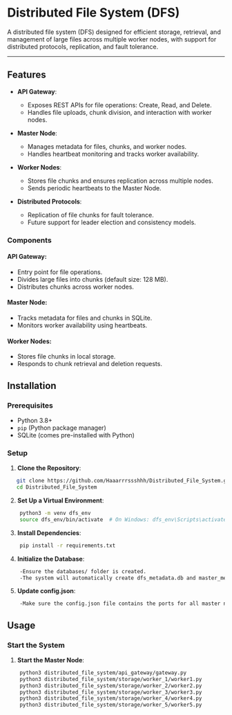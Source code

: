 # Distributed File System (DFS)

A distributed file system (DFS) designed for efficient storage, retrieval, and management of large files across multiple worker nodes, with support for distributed protocols, replication, and fault tolerance.

---

## Features

- **API Gateway**:
  - Exposes REST APIs for file operations: Create, Read, and Delete.
  - Handles file uploads, chunk division, and interaction with worker nodes.

- **Master Node**:
  - Manages metadata for files, chunks, and worker nodes.
  - Handles heartbeat monitoring and tracks worker availability.

- **Worker Nodes**:
  - Stores file chunks and ensures replication across multiple nodes.
  - Sends periodic heartbeats to the Master Node.

- **Distributed Protocols**:
  - Replication of file chunks for fault tolerance.
  - Future support for leader election and consistency models.


### Components

#### API Gateway:
- Entry point for file operations.
- Divides large files into chunks (default size: 128 MB).
- Distributes chunks across worker nodes.

#### Master Node:
- Tracks metadata for files and chunks in SQLite.
- Monitors worker availability using heartbeats.

#### Worker Nodes:
- Stores file chunks in local storage.
- Responds to chunk retrieval and deletion requests.

## Installation

### Prerequisites
- Python 3.8+
- `pip` (Python package manager)
- SQLite (comes pre-installed with Python)

### Setup

1. **Clone the Repository**:
```bash
   git clone https://github.com/Haaarrrssshhh/Distributed_File_System.git
   cd Distributed_File_System
```

2. **Set Up a Virtual Environment**:
```bash
    python3 -m venv dfs_env
    source dfs_env/bin/activate  # On Windows: dfs_env\Scripts\activate
```

3. **Install Dependencies**:
```bash
    pip install -r requirements.txt
```

4. **Initialize the Database**:
```bash
    -Ensure the databases/ folder is created.
    -The system will automatically create dfs_metadata.db and master_metadata.db on startup.
```

5. **Update config.json**:
```bash
    -Make sure the config.json file contains the ports for all master nodes
```


## Usage

### Start the System

1. **Start the Master Node**:
```bash
    python3 distributed_file_system/api_gateway/gateway.py
    python3 distributed_file_system/storage/worker_1/worker1.py
    python3 distributed_file_system/storage/worker_2/worker2.py
    python3 distributed_file_system/storage/worker_3/worker3.py
    python3 distributed_file_system/storage/worker_4/worker4.py
    python3 distributed_file_system/storage/worker_5/worker5.py
```

